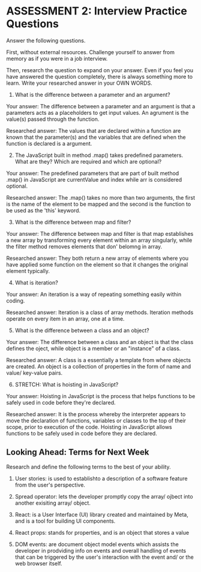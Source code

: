 # ASSESSMENT 2: Interview Practice Questions

Answer the following questions.

First, without external resources. Challenge yourself to answer from memory as if you were in a job interview.

Then, research the question to expand on your answer. Even if you feel you have answered the question completely, there is always something more to learn. Write your researched answer in your OWN WORDS.

1. What is the difference between a parameter and an argument?

Your answer: The difference between a parameter and an argument is that a parameters acts as a placeholders to get input values. An agrument is the value(s) passed through the function.

Researched answer: The values that are declared within a function are known that the parameter(s) and the variables that are defined when the function is declared is a argument.

2. The JavaScript built in method .map() takes predefined parameters. What are they? Which are required and which are optional?

Your answer: The predefined parameters that are part of built method .map() in JavaScript are  currentValue and index while arr is considered optional.

Researched answer: The .map() takes no more than two arguments,  the first is the name of the element to be mapped and the second is the function to be used as the 'this' keyword.

3. What is the difference between map and filter?

Your answer: The difference between map and filter is that map establishes a new array by transforming every element within an array singularly, while the filter method removes elements that don' belomng in array.

Researched answer: They both return a new array of elements where you have applied some function on the element so that it changes the original element typically.

4. What is iteration?

Your answer: An iteration is a way of repeating something easily within coding.

Researched answer: Iteration is a class of array methods.  Iteration methods operate on every item in an array, one at a time.

5. What is the difference between a class and an object?

Your answer: The difference between a class and an object is that the class defines the oject, while object is a member or an "instance" of a class.

Researched answer: A class is a essentially a template from where objects are created. An object is a collection of properties in the form of name and value/ key-value pairs.

6. STRETCH: What is hoisting in JavaScript?

Your answer: Hoisting in JavaScript is the process that helps functions to be safely used in code before they're declared.

Researched answer: It is the process whereby the interpreter appears to move the declaration of functions, variables or classes to the top of their scope, prior to execution of the code. Hoisting in JavaScript allows functions to be safely used in code before they are declared.

## Looking Ahead: Terms for Next Week

Research and define the following terms to the best of your ability.

1. User stories: is used to establishto a description of a software feature from the user's perspective.

2. Spread operator: lets the developer promptly copy the array/ ojbect into another exisiting array/ object. 

3. React: is a User Interface (UI) library created and maintained by Meta, and is a tool for building UI components.

4. React props: stands for properties, and is an object that stores a value 

5. DOM events: are document object model events which assists the developer in prodviding info on events and overall handling of events that can be triggered by the user's interaction with the event and/ or the web browser itself.
